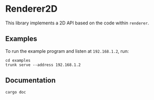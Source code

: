 # Renderer2D

This library implements a 2D API based on the code within `renderer`.

## Examples

To run the example program and listen at `192.168.1.2`, run:

```
cd examples
trunk serve --address 192.168.1.2
```

## Documentation
```
cargo doc
```
